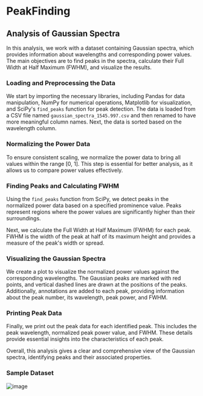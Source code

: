 # PeakFinding
## Analysis of Gaussian Spectra

In this analysis, we work with a dataset containing Gaussian spectra, which provides information about wavelengths and corresponding power values. The main objectives are to find peaks in the spectra, calculate their Full Width at Half Maximum (FWHM), and visualize the results.

### Loading and Preprocessing the Data

We start by importing the necessary libraries, including Pandas for data manipulation, NumPy for numerical operations, Matplotlib for visualization, and SciPy's `find_peaks` function for peak detection. The data is loaded from a CSV file named `gaussian_spectra_1545.997.csv` and then renamed to have more meaningful column names. Next, the data is sorted based on the wavelength column.

### Normalizing the Power Data

To ensure consistent scaling, we normalize the power data to bring all values within the range [0, 1]. This step is essential for better analysis, as it allows us to compare power values effectively.

### Finding Peaks and Calculating FWHM

Using the `find_peaks` function from SciPy, we detect peaks in the normalized power data based on a specified prominence value. Peaks represent regions where the power values are significantly higher than their surroundings.

Next, we calculate the Full Width at Half Maximum (FWHM) for each peak. FWHM is the width of the peak at half of its maximum height and provides a measure of the peak's width or spread.

### Visualizing the Gaussian Spectra

We create a plot to visualize the normalized power values against the corresponding wavelengths. The Gaussian peaks are marked with red points, and vertical dashed lines are drawn at the positions of the peaks. Additionally, annotations are added to each peak, providing information about the peak number, its wavelength, peak power, and FWHM.

### Printing Peak Data

Finally, we print out the peak data for each identified peak. This includes the peak wavelength, normalized peak power value, and FWHM. These details provide essential insights into the characteristics of each peak.

Overall, this analysis gives a clear and comprehensive view of the Gaussian spectra, identifying peaks and their associated properties.

### Sample Dataset 
![image](https://github.com/Michael-Augustine/PeakFinding/assets/88915387/b852e513-e3bc-4470-8b10-41bd1e1da4f2)
